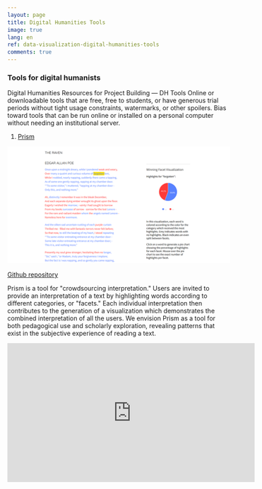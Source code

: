 ```yaml
---
layout: page
title: Digital Humanities Tools
image: true
lang: en
ref: data-visualization-digital-humanities-tools
comments: true
---
```

 <h3 class="hover-underline-animation" id="books">Tools for digital humanists </h3>

Digital Humanities Resources for Project Building  — DH Tools
Online or downloadable tools that are free, free to students, or have generous trial periods without tight usage constraints, watermarks, or other spoilers.  Bias toward tools that can be run online or installed on a personal computer without needing an institutional server.

1. [Prism](http://prism.scholarslab.org/)

![](/_images/posts/prism-the-raven.png)

[Github repository](https://github.com/scholarslab/prism)

Prism is a tool for "crowdsourcing interpretation." Users are invited to provide an interpretation of a text by highlighting words according to different categories, or "facets." Each individual interpretation then contributes to the generation of a visualization which demonstrates the combined interpretation of all the users. We envision Prism as a tool for both pedagogical use and scholarly exploration, revealing patterns that exist in the subjective experience of reading a text.

<iframe width="560" height="315" src="https://www.youtube-nocookie.com/embed/AxHDcW15UBI?rel=0&amp;showinfo=0" frameborder="0" allow="autoplay; encrypted-media" allowfullscreen></iframe>
